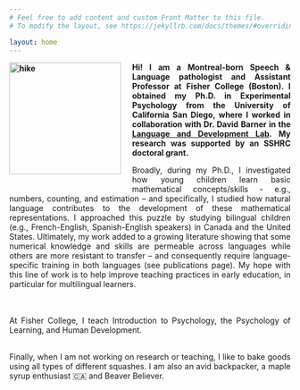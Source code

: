 ```yaml
---
# Feel free to add content and custom Front Matter to this file.
# To modify the layout, see https://jekyllrb.com/docs/themes/#overriding-theme-defaults

layout: home
---
```


<div style='text-align:justify'>
<p style='font-weight:bold'>
<img src="../assets/Picture_hike.jpg" alt="hike" style="width:200px;display: inline; float:left; padding-right:20px; padding-bottom:20px"/>
Hi! I am a Montreal-born Speech & Language pathologist and Assistant Professor at Fisher College (Boston). I obtained my Ph.D. in Experimental Psychology from the University of California San Diego, where I worked in collaboration with Dr. David Barner in the <a href="https://sites.google.com/ucsd.edu/ladlab/home?pli=1" target="_top">Language and Development Lab</a>. My research was supported by an SSHRC doctoral grant. </p>

Broadly, during my Ph.D., I investigated how young children learn basic mathematical concepts/skills - e.g., numbers, counting, and estimation – and specifically, I studied how natural language contributes to the development of these mathematical representations. I approached this puzzle by studying bilingual children (e.g., French-English, Spanish-English speakers) in Canada and the United States. Ultimately, my work added to a growing literature showing that some numerical knowledge and skills are permeable across languages while others are more resistant to transfer – and consequently require language-specific training in both languages (see publications page). My hope with this line of work is to help improve teaching practices in early education, in particular for multilingual learners.  

<br><br>
At Fisher College, I teach Introduction to Psychology, the Psychology of Learning, and Human Development. 
<br><br>

Finally, when I am not working on research or teaching, I like to bake goods using all types of different squashes. I am also an avid backpacker, a maple syrup enthusiast :canada: and Beaver Believer. 
<br><br>
</div>

